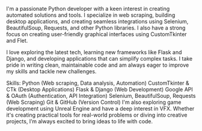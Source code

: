 
I'm a passionate Python developer with a keen interest in creating automated solutions and tools. I specialize in web scraping, building desktop applications, and creating seamless integrations using Selenium, BeautifulSoup, Requests, and other Python libraries. I also have a strong focus on creating user-friendly graphical interfaces using CustomTkinter and Flet.

I love exploring the latest tech, learning new frameworks like Flask and Django, and developing applications that can simplify complex tasks. I take pride in writing clean, maintainable code and am always eager to improve my skills and tackle new challenges.

Skills:
Python (Web scraping, Data analysis, Automation)
CustomTkinter & CTk (Desktop Applications)
Flask & Django (Web Development)
Google API & OAuth (Authentication, API Integration)
Selenium, BeautifulSoup, Requests (Web Scraping)
Git & GitHub (Version Control)
I'm also exploring game development using Unreal Engine and have a deep interest in VFX. Whether it's creating practical tools for real-world problems or diving into creative projects, I’m always excited to bring ideas to life with code.
